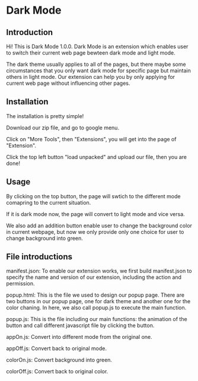 # Dark Mode

## Introduction

Hi! This is Dark Mode 1.0.0. Dark Mode is an extension which enables user to switch their current web page bewteen dark mode and light mode. 

The dark theme usually applies to all of the pages, but there maybe some circumstances that you only want dark mode for specific page but maintain others in light mode. Our extension can help you by only applying for current web page without influencing other pages. 

## Installation

The installation is pretty simple! 

Download our zip file, and go to google menu. 

Click on "More Tools", then "Extensions", you will get into the page of "Extension".

Click the top left button "load unpacked" and upload our file, then you are done!

## Usage

By clicking on the top button, the page will swtich to the different mode comapring to the current situation.

If it is dark mode now, the page will convert to light mode and vice versa.

We also add an addition button enable user to change the background color in current webpage, but now we only provide only one choice for user to change background into green. 

## File introductions 

manifest.json: To enable our extension works, we first build manifest.json to specify the name and version of our extension, including the action and permission.

popup.html: This is the file we used to design our popup page. There are two buttons in our popup page, one for dark theme and another one for the color chaning. In here, we also call popup.js to execute the main function.

popup.js: This is the file including our main functions: the animation of the button and call different javascript file by clicking the button.

appOn.js: Convert into different mode from the original one.

appOff.js: Convert back to original mode.

colorOn.js: Convert background into green.

colorOff.js: Convert back to original color.


